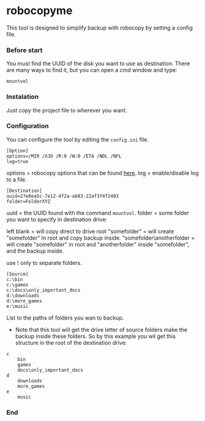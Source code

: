 # robocopyme

This tool is designed to simplify backup with robocopy by setting a config file.

### Before start

You must find the UUID of the disk you want to use as destination.
There are many ways to find it, but you can open a cmd window and type:

`mountvol`

### Instalation

Just copy the project file to wherever you want.

### Configuration

You can configure the tool by editing the `config.ini` file.

    [Option]
    options=/MIR /XJD /R:0 /W:0 /ETA /NDL /NFL
    log=true

options = robocopy options that can be found [here](https://docs.microsoft.com/pt-br/windows-server/administration/windows-commands/robocopy "here").
log = enable/disable log to a file.

    [Destination]
    uuid=27e8ea5c-7e12-4f2a-ab83-22af3f4f2403
    folder=FolderXYZ

uuid = the UUID found with the command `mountvol`.
folder = some folder you want to specify in destination drive:

left blank = will copy direct to drive root
"somefolder" = will create "somefolder" in root and copy  backup inside.
"somefolder\anotherfolder =  will create "somefolder" in root and "anotherfolder" inside "somefolder", and the backup inside.

use \ only to separate folders.

    [Source]
    c:\bin
    c:\games
    c:\docs\only_important_docs
    d:\downloads
    d:\more_games
    e:\music

List to the paths of folders you wan to backup.

- Note that this tool will get the drive letter of source folders make the backup inside these folders. So by this example you wil get this structure in the root of the destination drive:

```
c
	bin
	games
	docs\only_important_docs
d
	downloads
	more_games
e
	music
```

### End
